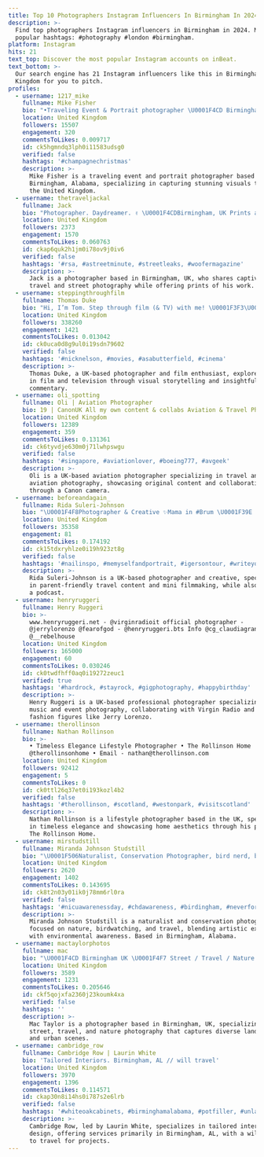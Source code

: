 ```yaml
---
title: Top 10 Photographers Instagram Influencers In Birmingham In 2024
description: >-
  Find top photographers Instagram influencers in Birmingham in 2024. Most
  popular hashtags: #photography #london #birmingham.
platform: Instagram
hits: 21
text_top: Discover the most popular Instagram accounts on inBeat.
text_bottom: >-
  Our search engine has 21 Instagram influencers like this in Birmingham, United
  Kingdom for you to pitch.
profiles:
  - username: 1217_mike
    fullname: Mike Fisher
    bio: "•Traveling Event & Portrait photographer \U0001F4CD Birmingham ALABAMA | DM me for all rates"
    location: United Kingdom
    followers: 15507
    engagement: 320
    commentsToLikes: 0.009717
    id: ck5hgmndq3lph0i11583udsg0
    verified: false
    hashtags: '#champagnechristmas'
    description: >-
      Mike Fisher is a traveling event and portrait photographer based in
      Birmingham, Alabama, specializing in capturing stunning visuals throughout
      the United Kingdom.
  - username: thetraveljackal
    fullname: Jack
    bio: "Photographer. Daydreamer. ✌️ \U0001F4CDBirmingham, UK Prints are available below."
    location: United Kingdom
    followers: 2373
    engagement: 1570
    commentsToLikes: 0.060763
    id: ckap6quk2h1jm0i78ov9j0iv6
    verified: false
    hashtags: '#rsa, #astreetminute, #streetleaks, #woofermagazine'
    description: >-
      Jack is a photographer based in Birmingham, UK, who shares captivating
      travel and street photography while offering prints of his work.
  - username: steppingthroughfilm
    fullname: Thomas Duke
    bio: "Hi, I’m Tom. Step through film (& TV) with me! \U0001F3F3️‍\U0001F308 Photographer, Film Lover, Explorer \U0001F4EC info@steppingthroughfilm.co.uk \U0001F30E Based in the UK"
    location: United Kingdom
    followers: 338260
    engagement: 1421
    commentsToLikes: 0.013042
    id: ck0uca0d8g9ul0i19sdn79602
    verified: false
    hashtags: '#nicknelson, #movies, #asabutterfield, #cinema'
    description: >-
      Thomas Duke, a UK-based photographer and film enthusiast, explores themes
      in film and television through visual storytelling and insightful
      commentary.
  - username: oli_spotting
    fullname: Oli | Aviation Photographer
    bio: 19 | CanonUK All my own content & collabs Aviation & Travel Photographer!
    location: United Kingdom
    followers: 12389
    engagement: 359
    commentsToLikes: 0.131361
    id: ck6tyvdje630m0j71lwhpswgu
    verified: false
    hashtags: '#singapore, #aviationlover, #boeing777, #avgeek'
    description: >-
      Oli is a UK-based aviation photographer specializing in travel and
      aviation photography, showcasing original content and collaborations
      through a Canon camera.
  - username: beforeandagain_
    fullname: Rida Suleri-Johnson
    bio: "\U0001F4F8Photographer & Creative ✨Mama in #Brum \U0001F39E Mini Movie Maker \U0001F3DD Finding the Best Parent Friendly© hotels est2014 \U0001F469\U0001F3FD‍❤️‍\U0001F469\U0001F3FDPodcaster @ridaandrabya"
    location: United Kingdom
    followers: 35358
    engagement: 81
    commentsToLikes: 0.174192
    id: ck15tdxryhlze0i19h923zt8g
    verified: false
    hashtags: '#nailinspo, #memyselfandportrait, #igersontour, #writeyouonmyheart'
    description: >-
      Rida Suleri-Johnson is a UK-based photographer and creative, specializing
      in parent-friendly travel content and mini filmmaking, while also hosting
      a podcast.
  - username: henryruggeri
    fullname: Henry Ruggeri
    bio: >-
      www.henryruggeri.net - @virginradioit official photographer -
      @jerrylorenzo @fearofgod - @henryruggeri.bts Info @cg_claudiagrandinetti
      @__rebelhouse
    location: United Kingdom
    followers: 165000
    engagement: 60
    commentsToLikes: 0.030246
    id: ck0twdfhff0aq0i19272zeuc1
    verified: true
    hashtags: '#hardrock, #stayrock, #gigphotography, #happybirthday'
    description: >-
      Henry Ruggeri is a UK-based professional photographer specializing in
      music and event photography, collaborating with Virgin Radio and notable
      fashion figures like Jerry Lorenzo.
  - username: therollinson
    fullname: Nathan Rollinson
    bio: >-
      • Timeless Elegance Lifestyle Photographer • The Rollinson Home
      @therollinsonhome • Email - nathan@therollinson.com
    location: United Kingdom
    followers: 92412
    engagement: 5
    commentsToLikes: 0
    id: ck0ttl26q37et0i193kozl4b2
    verified: false
    hashtags: '#therollinson, #scotland, #westonpark, #visitscotland'
    description: >-
      Nathan Rollinson is a lifestyle photographer based in the UK, specializing
      in timeless elegance and showcasing home aesthetics through his profile
      The Rollinson Home.
  - username: mirstudstill
    fullname: Miranda Johnson Studstill
    bio: "\U0001F506Naturalist, Conservation Photographer, bird nerd, bookworm, yogi, travel enthusiast. Nature is art.\U0001F506 \U0001F4CDBirmingham, Alabama"
    location: United Kingdom
    followers: 2620
    engagement: 1402
    commentsToLikes: 0.143695
    id: ck8t2n03y01ik0j78mm6rl0ra
    verified: false
    hashtags: '#nicuawarenessday, #chdawareness, #birdingham, #neverforget'
    description: >-
      Miranda Johnson Studstill is a naturalist and conservation photographer
      focused on nature, birdwatching, and travel, blending artistic expression
      with environmental awareness. Based in Birmingham, Alabama.
  - username: mactaylorphotos
    fullname: mac
    bio: "\U0001F4CD Birmingham UK \U0001F4F7 Street / Travel / Nature ✉️ mactaylorphotos321@gmail.com"
    location: United Kingdom
    followers: 3589
    engagement: 1231
    commentsToLikes: 0.205646
    id: ckf5qojxfa2360j23koumk4xa
    verified: false
    hashtags: ''
    description: >-
      Mac Taylor is a photographer based in Birmingham, UK, specializing in
      street, travel, and nature photography that captures diverse landscapes
      and urban scenes.
  - username: cambridge_row
    fullname: Cambridge Row | Laurin White
    bio: 'Tailored Interiors. Birmingham, AL // will travel'
    location: United Kingdom
    followers: 3970
    engagement: 1396
    commentsToLikes: 0.114571
    id: ckap30n8i14hs0i787s2e6lrb
    verified: false
    hashtags: '#whiteoakcabinets, #birminghamalabama, #potfiller, #unlacqueredbrass'
    description: >-
      Cambridge Row, led by Laurin White, specializes in tailored interior
      design, offering services primarily in Birmingham, AL, with a willingness
      to travel for projects.
---
```


